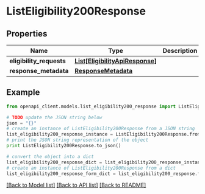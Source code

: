 # ListEligibility200Response


## Properties
Name | Type | Description | Notes
------------ | ------------- | ------------- | -------------
**eligibility_requests** | [**List[EligibilityApiResponse]**](EligibilityApiResponse.md) |  | 
**response_metadata** | [**ResponseMetadata**](ResponseMetadata.md) |  | 

## Example

```python
from openapi_client.models.list_eligibility200_response import ListEligibility200Response

# TODO update the JSON string below
json = "{}"
# create an instance of ListEligibility200Response from a JSON string
list_eligibility200_response_instance = ListEligibility200Response.from_json(json)
# print the JSON string representation of the object
print ListEligibility200Response.to_json()

# convert the object into a dict
list_eligibility200_response_dict = list_eligibility200_response_instance.to_dict()
# create an instance of ListEligibility200Response from a dict
list_eligibility200_response_form_dict = list_eligibility200_response.from_dict(list_eligibility200_response_dict)
```
[[Back to Model list]](../README.md#documentation-for-models) [[Back to API list]](../README.md#documentation-for-api-endpoints) [[Back to README]](../README.md)


